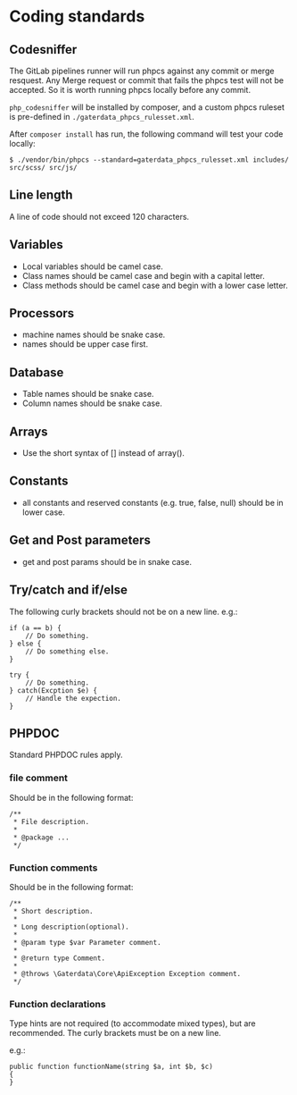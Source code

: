 Coding standards
================

Codesniffer
-----------

The GitLab pipelines runner will run phpcs against any commit or merge resquest.
Any Merge request or commit that fails the phpcs test will not be accepted.
So it is worth running phpcs locally before any commit.

`php_codesniffer` will be installed by composer,
and a custom phpcs ruleset is pre-defined in `./gaterdata_phpcs_rulesset.xml`.

After `composer install` has run, the following command will test your code locally:

    $ ./vendor/bin/phpcs --standard=gaterdata_phpcs_rulesset.xml includes/ src/scss/ src/js/

Line length
-----------

A line of code should not exceed 120 characters.

Variables
---------

* Local variables should be camel case.
* Class names should be camel case and begin with a capital letter.
* Class methods should be camel case and begin with a lower case letter.

Processors
----------

* machine names should be snake case.
* names should be upper case first.

Database
--------

* Table names should be snake case.
* Column names should be snake case.

Arrays
------

* Use the short syntax of [] instead of array().

Constants
--------

* all constants and reserved constants (e.g. true, false, null) should be in lower case.

Get and Post parameters
-----------------------

* get and post params should be in snake case. 

Try/catch and if/else
---------------------

The following curly brackets should not be on a new line. e.g.:

    if (a == b) {
        // Do something.
    } else {
        // Do something else.
    }
    
    try {
        // Do something.
    } catch(Excption $e) {
        // Handle the expection.
    }

PHPDOC
------

Standard PHPDOC rules apply.

### file comment

Should be in the following format:

    /**
     * File description.
     *
     * @package ...
     */

### Function comments

Should be in the following format:

    /**
     * Short description.
     * 
     * Long description(optional).
     *
     * @param type $var Parameter comment.
     *
     * @return type Comment.
     * 
     * @throws \Gaterdata\Core\ApiException Exception comment.
     */

### Function declarations

Type hints are not required (to accommodate mixed types), but are recommended.
The curly brackets must be on a new line.

e.g.:

    public function functionName(string $a, int $b, $c)
    {
    }